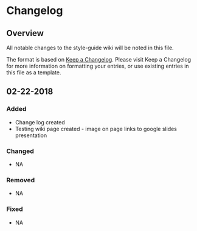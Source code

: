 # Changelog

## Overview

All notable changes to the style-guide wiki will be noted in this file.

The format is based on [Keep a Changelog](http://keepachangelog.com/en/1.0.0/).
Please visit Keep a Changelog for more information on formatting your entries, or use existing entries in this file as a template.

## 02-22-2018

### Added

- Change log created
- Testing wiki page created - image on page links to google slides presentation

### Changed

- NA

### Removed

- NA

### Fixed

- NA
